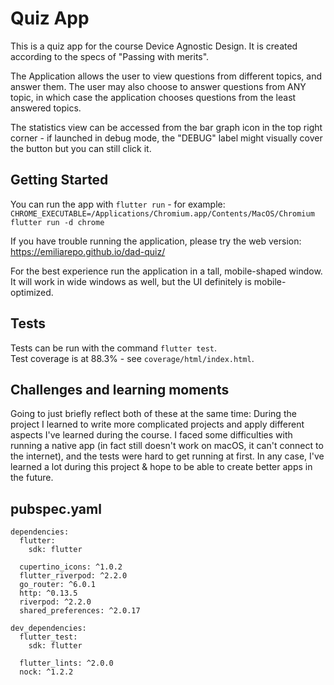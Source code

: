 # Quiz App

This is a quiz app for the course Device Agnostic Design. It is created according to the specs of "Passing with merits".

The Application allows the user to view questions from different topics, and answer them. The user may also choose to answer questions from ANY topic, in which case the application chooses questions from the least answered topics. 

The statistics view can be accessed from the bar graph icon in the top right corner - if launched in debug mode, the "DEBUG" label might visually cover the button but you can still click it. 

## Getting Started 

You can run the app with `flutter run` - for example: <br />
`CHROME_EXECUTABLE=/Applications/Chromium.app/Contents/MacOS/Chromium flutter run -d chrome`

If you have trouble running the application, please try the web version: https://emiliarepo.github.io/dad-quiz/

For the best experience run the application in a tall, mobile-shaped window. It will work in wide windows as well, but the UI definitely is mobile-optimized. 

## Tests 

Tests can be run with the command `flutter test`. <br />
Test coverage is at 88.3% - see `coverage/html/index.html`.

## Challenges and learning moments 

Going to just briefly reflect both of these at the same time: 
During the project I learned to write more complicated projects and apply different aspects I've learned during the course.
I faced some difficulties with running a native app (in fact still doesn't work on macOS, it can't connect to the internet), and the tests were hard to get running at first. In any case, I've learned a lot during this project & hope to be able to create better apps in the future.

## pubspec.yaml 

```
dependencies:
  flutter:
    sdk: flutter

  cupertino_icons: ^1.0.2
  flutter_riverpod: ^2.2.0
  go_router: ^6.0.1
  http: ^0.13.5
  riverpod: ^2.2.0
  shared_preferences: ^2.0.17

dev_dependencies:
  flutter_test:
    sdk: flutter

  flutter_lints: ^2.0.0
  nock: ^1.2.2
```
